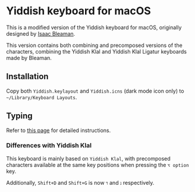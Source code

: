 # Yiddish keyboard for macOS
This is a modified version of the Yiddish keyboard for macOS, originally designed by [Isaac Bleaman](https://github.com/ibleaman).

This version contains both combining and precomposed versions of the characters, combining the Yiddish Klal and Yiddish Klal Ligatur keyboards made by Bleaman. 

## Installation
Copy both `Yiddish.keylayout` and `Yiddish.icns` (dark mode icon only) to `~/Library/Keyboard Layouts`.

## Typing
Refer to [this page](https://www.isaacbleaman.com/resources/yiddish_typing/) for detailed instructions.

### Differences with Yiddish Klal
This keyboard is mainly based on `Yiddish Klal`, with precomposed characters available at the same key positions when pressing the `⌥ option` key. 

Additionally, `Shift+D` and `Shift+G` is now `דּ` and `גּ` respectively.
